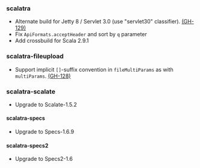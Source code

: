 ### scalatra
* Alternate build for Jetty 8 / Servlet 3.0 (use "servlet30" classifier). [(GH-129)](http://github.com/scalatra/scalatra/issues/129) 
* Fix `ApiFormats.acceptHeader` and sort by `q` parameter
* Add crossbuild for Scala 2.9.1 

### scalatra-fileupload
* Support implicit `[]`-suffix convention in `fileMultiParams` as with `multiParams`. [(GH-128)](http://github.com/scalatra/scalatra/issues/128)

### scalatra-scalate
* Upgrade to Scalate-1.5.2

#### scalatra-specs
* Upgrade to Specs-1.6.9

#### scalatra-specs2
* Upgrade to Specs2-1.6
